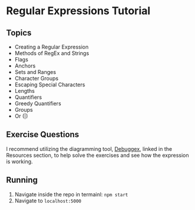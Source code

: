 # Regular Expressions Tutorial

## Topics
* Creating a Regular Expression
* Methods of RegEx and Strings
* Flags
* Anchors
* Sets and Ranges
* Character Groups
* Escaping Special Characters
* Lengths
* Quantifiers
* Greedy Quantifiers
* Groups
* Or (|)

## Exercise Questions
I recommend utilizing the diagramming tool, [Debuggex](https://www.debuggex.com/), linked in the Resources section, to help solve the exercises and see how the expression is working.

## Running
1. Navigate inside the repo in termainl: `npm start`
2. Navigate to `localhost:5000`